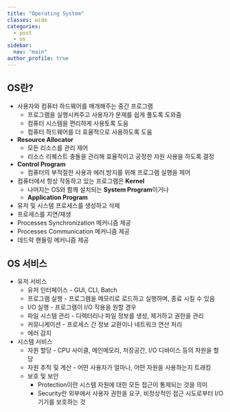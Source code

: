 ```yaml
---
title: "Operating System"
classes: wide
categories: 
  - post
  - os
sidebar:
  nav: "main"
author_profile: true
---
```

   
## OS란?
* 사용자와 컴퓨터 하드웨어를 매개해주는 중간 프로그램
  * 프로그램을 실행시켜주고 사용자가 문제를 쉽게 풀도록 도와줌
  * 컴퓨터 시스템을 편리하게 사용토록 도움
  * 컴퓨터 하드웨어를 더 효율적으로 사용하도록 도움
* **Resource Allocator**
  * 모든 리소스를 관리 제어
  * 리소스 리퀘스트 충돌을 관리해 효율적이고 공정한 자원 사용을 하도록 결정
* **Control Program**
  * 컴퓨터의 부적절한 사용과 에러 방지를 위해 프로그램 실행을 제어
* 컴퓨터에서 항상 작동하고 있는 프로그램은 **Kernel**
  * 나머지는 OS와 함께 설치되는 **System Program**이거나
  * **Application Program**
* 유저 및 시스템 프로세스를 생성하고 삭제
* 프로세스를 지연/재생
* Processes Synchronization 메커니즘 제공
* Processes Communication 메커니즘 제공
* 데드락 핸들링 메커니즘 제공

## OS 서비스
* 유저 서비스
  * 유저 인터페이스 - GUI, CLI, Batch
  * 프로그램 실행 - 프로그램을 메모리로 로드하고 실행하며, 종료 시킬 수 있음
  * I/O 실행 - 프로그램이 I/O 작용을 원할 경우
  * 파일 시스템 관리 - 디렉터리나 파일 정보를 생성, 제거하고 권한을 관리
  * 커뮤니케이션 - 프로세스 간 정보 교환이나 네트워크 연산 처리
  * 에러 감지
* 시스템 서비스
  * 자원 할당 - CPU 사이클, 메인메모리, 저장공간, I/O 디바이스 등의 자원을 할당
  * 자원 추적 및 계산 - 어떤 사용자가 얼마나, 어떤 자원을 사용하는지 트래킹
  * 보호 및 보안
    * Protection이란 시스템 자원에 대한 모든 접근이 통제되는 것을 의미
    * Security란 외부에서 사용자 권한을 요구, 비정상적인 접근 시도로부터 I/O 기기를 보호하는 것